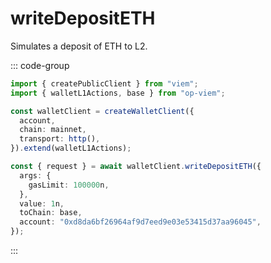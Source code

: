 # writeDepositETH

Simulates a deposit of ETH to L2.

::: code-group

```ts [example.ts]
import { createPublicClient } from "viem";
import { walletL1Actions, base } from "op-viem";

const walletClient = createWalletClient({
  account,
  chain: mainnet,
  transport: http(),
}).extend(walletL1Actions);

const { request } = await walletClient.writeDepositETH({
  args: {
    gasLimit: 100000n,
  },
  value: 1n,
  toChain: base,
  account: "0xd8da6bf26964af9d7eed9e03e53415d37aa96045",
});
```

:::
